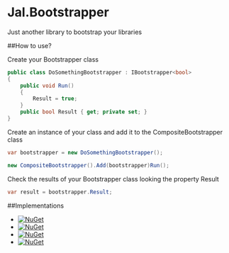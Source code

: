 # Jal.Bootstrapper

Just another library to bootstrap your libraries

##How to use?

Create your Bootstrapper class
```csharp
public class DoSomethingBootstrapper : IBootstrapper<bool>
{
    public void Run()
    {
        Result = true;
    }
    public bool Result { get; private set; }
}
```
Create an instance of your class and add it to the CompositeBootstrapper class
```csharp
var bootstrapper = new DoSomethingBootstrapper();

new CompositeBootstrapper().Add(bootstrapper)Run();
```	
Check the results of your Bootstrapper class looking the property Result
```csharp
var result = bootstrapper.Result;
```	
##Implementations

* [![NuGet](https://img.shields.io/nuget/v/Jal.Bootstrapper.CastleWindsor.svg)](https://www.nuget.org/packages/Jal.Bootstrapper.CastleWindsor )
* [![NuGet](https://img.shields.io/nuget/v/Jal.Bootstrapper.AutoMapper.svg)](https://www.nuget.org/packages/Jal.Bootstrapper.AutoMapper )
* [![NuGet](https://img.shields.io/nuget/v/Jal.Bootstrapper.LightInject.svg)](https://www.nuget.org/packages/Jal.Bootstrapper.LightInject )
* [![NuGet](https://img.shields.io/nuget/v/JJal.Bootstrapper.Serilog.Sinks.Splunk.svg)](https://www.nuget.org/packages/Jal.Bootstrapper.Serilog.Sinks.Splunk )